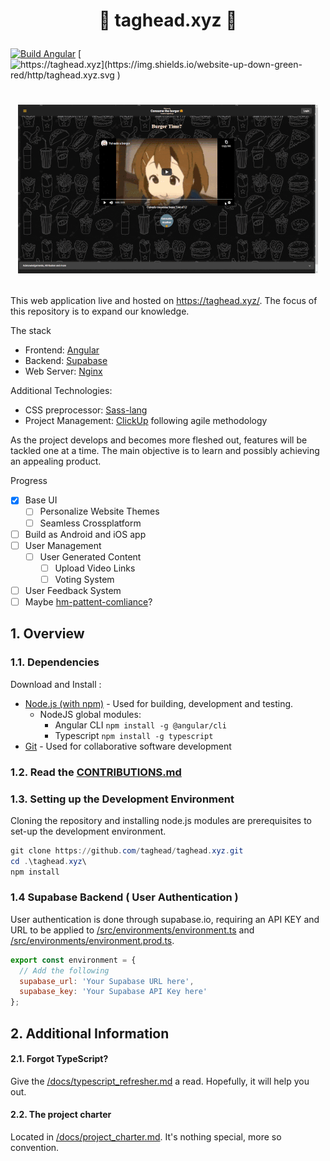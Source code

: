 # <p align="center"> :hamburger: taghead.xyz :hamburger: </p>
[![Build Angular](https://github.com/taghead/taghead.xyz/actions/workflows/main.yml/badge.svg)](https://github.com/taghead/taghead.xyz/actions/workflows/main.yml) [![https://taghead.xyz](https://img.shields.io/website-up-down-green-red/http/taghead.xyz.svg )](https://taghead.xyz)
# <p align="center"> ![v0.15 Preview](docs/img/previews/v0.15/v0.15_Desktop.gif) </p>

This web application live and hosted on https://taghead.xyz/. The focus of this repository is to expand our knowledge.

The stack
- Frontend: [Angular](https://angular.io/)
- Backend: [Supabase](https://Supabase.io/)
- Web Server: [Nginx](https://www.nginx.com/)

Additional Technologies:
- CSS preprocessor: [Sass-lang](https://sass-lang.com/)
- Project Management: [ClickUp](https://clickup.com/) following agile methodology

As the project develops and becomes more fleshed out, features will be tackled one at a time. The main objective is to learn and possibly achieving an appealing product. 

Progress
- [x] Base UI
  - [ ] Personalize Website Themes 
  - [ ] Seamless Crossplatform
- [ ] Build as Android and iOS app
- [ ] User Management
  - [ ] User Generated Content 
    - [ ] Upload Video Links
    - [ ] Voting System
- [ ] User Feedback System
- [ ] Maybe [hm-pattent-comliance](https://github.com/humanmade/hm-pattern-library)?

## 1. Overview

### 1.1. Dependencies 
Download and Install :
- [Node.js (with npm)](https://nodejs.org/en/download/) - Used for building, development and testing.
  - NodeJS global modules:
    - Angular CLI `npm install -g @angular/cli`
    - Typescript `npm install -g typescript`
- [Git](https://git-scm.com/downloads) - Used for collaborative software development

### 1.2. Read the [CONTRIBUTIONS.md](/CONTRIBUTIONS.md)
  
### 1.3. Setting up the Development Environment

Cloning the repository and installing node.js modules are prerequisites to set-up the development environment.

```powershell
git clone https://github.com/taghead/taghead.xyz.git
cd .\taghead.xyz\
npm install
```

### 1.4 Supabase Backend ( User Authentication )

User authentication is done through supabase.io, requiring an API KEY and URL to be applied to [/src/environments/environment.ts](/src/environments/environment.ts) and [/src/environments/environment.prod.ts](/src/environments/environment.prod.ts).

```javascript
export const environment = {
  // Add the following
  supabase_url: 'Your Supabase URL here',
  supabase_key: 'Your Supabase API Key here'
};
```

## 2. Additional Information
#### 2.1. Forgot TypeScript? 
Give the [/docs/typescript_refresher.md](/docs/typescript_refresher.md) a read. Hopefully, it will help you out.

#### 2.2. The project charter
Located in [/docs/project_charter.md](/docs/project_charter.md). It's nothing special, more so convention.
